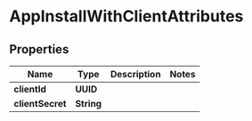 

# AppInstallWithClientAttributes


## Properties

| Name | Type | Description | Notes |
|------------ | ------------- | ------------- | -------------|
|**clientId** | **UUID** |  |  |
|**clientSecret** | **String** |  |  |



